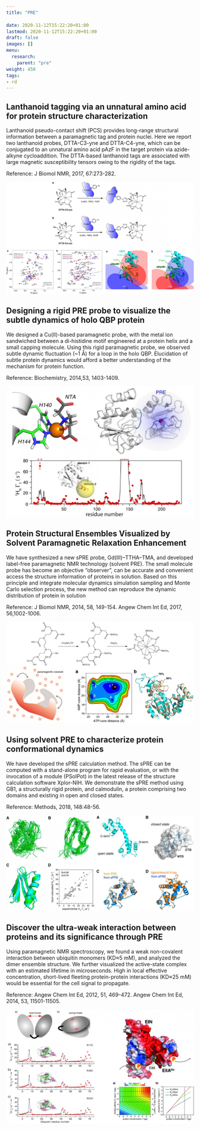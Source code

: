 ```yaml
---
title: "PRE"

date: 2020-11-12T15:22:20+01:00
lastmod: 2020-11-12T15:22:20+01:00
draft: false
images: []
menu: 
  research:
    parent: "pre"
weight: 450
tags:
- rd
---
```


## Lanthanoid tagging via an unnatural amino acid for protein structure characterization

Lanthanoid pseudo-contact shift (PCS) provides long-range structural information between a paramagnetic tag and protein nuclei. Here we report two lanthanoid probes, DTTA-C3-yne and DTTA-C4-yne, which can be conjugated to an unnatural amino acid pAzF in the target protein via azide-alkyne cycloaddition. The DTTA-based lanthanoid tags are associated with large magnetic susceptibility tensors owing to the rigidity of the tags.

Reference: J Biomol NMR, 2017, 67:273-282.
<!--more-->

![nmr6](https://raw.githubusercontent.com/DF-Master/yidapicbed/main/markdown/20210902111630.jpg)

## Designing a rigid PRE probe to visualize the subtle dynamics of holo QBP protein

We designed a Cu(II)-based paramagnetic probe, with the metal ion sandwiched between a di-histidine motif engineered at a protein helix and a small capping molecule. Using this rigid paramagnetic probe, we observed subtle dynamic fluctuation (~1 Å) for a loop in the holo QBP. Elucidation of subtle protein dynamics would afford a better understanding of the mechanism for protein function.

Reference: Biochemistry, 2014,53, 1403-1409.

![nmr5](https://raw.githubusercontent.com/DF-Master/yidapicbed/main/markdown/20210902111700.jpg)

## Protein Structural Ensembles Visualized by Solvent Paramagnetic Relaxation Enhancement

We have synthesized a new sPRE probe, Gd(III)–TTHA–TMA, and developed label-free paramagnetic NMR technology (solvent PRE). The small molecule probe has become an objective “observer”, can be accurate and convenient access the structure information of proteins in solution. Based on this principle and integrate molecular dynamics simulation sampling and Monte Carlo selection process, the new method can reproduce the dynamic distribution of protein in solution

Reference: J Biomol NMR, 2014, 58, 149-154.
                   Angew Chem Int Ed, 2017, 56,1002-1006.  

![nmr2](https://raw.githubusercontent.com/DF-Master/yidapicbed/main/markdown/20210902111735.jpg)

## Using solvent PRE to characterize protein conformational dynamics

We have developed the sPRE calculation method. The sPRE can be computed with a stand-alone program for rapid evaluation, or with the invocation of a module (PSolPot) in the latest release of the structure calculation software Xplor-NIH. We demonstrate the sPRE method using GB1, a structurally rigid protein, and calmodulin, a protein comprising two domains and existing in open and closed states.

Reference:  Methods, 2018, 148:48-56.

![nmr4](https://raw.githubusercontent.com/DF-Master/yidapicbed/main/markdown/20210902111741.jpg)

## Discover the ultra-weak interaction between proteins and its significance through PRE

Using paramagnetic NMR spectroscopy, we found a weak non-covalent interaction between ubiquitin monomers (KD≈5 mM), and analyzed the dimer ensemble structure. We further visualized the active-state complex with an estimated lifetime in microseconds. High in local effective concentration, short-lived fleeting protein-protein interactions (KD≈25 mM) would be essential for the cell signal to propagate.

Reference:   Angew Chem Int Ed, 2012, 51, 469-472.
                    Angew Chem Int Ed, 2014, 53, 11501-11505.

![nmr1](https://raw.githubusercontent.com/DF-Master/yidapicbed/main/markdown/20210902111829.jpg)